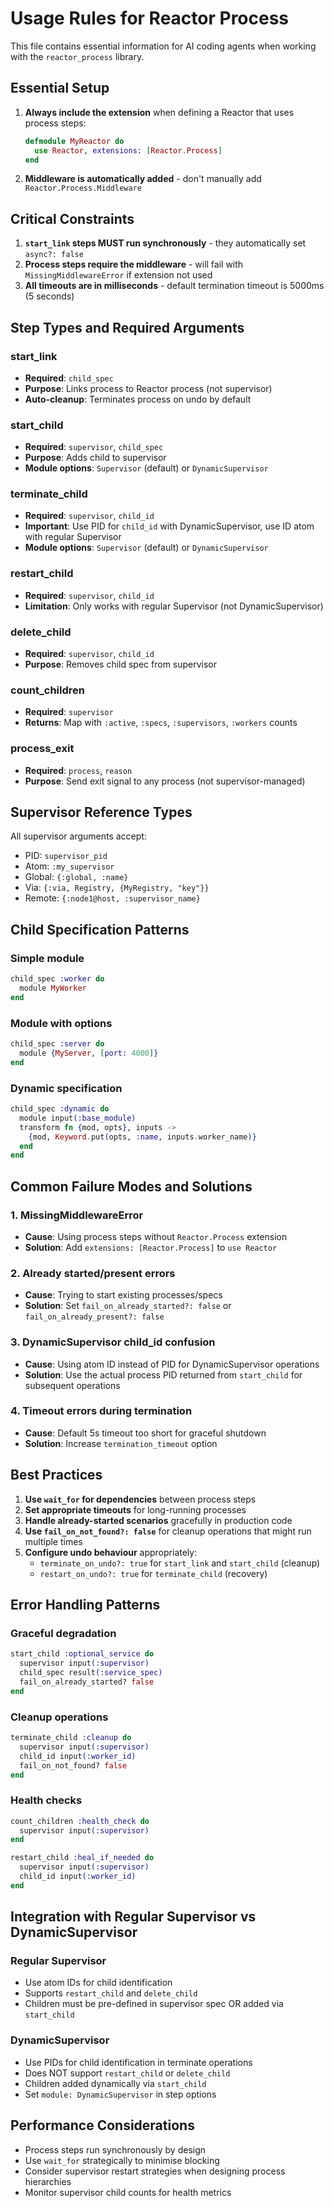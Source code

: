 <!--
SPDX-FileCopyrightText: 2025 James Harton

SPDX-License-Identifier: MIT
-->

# Usage Rules for Reactor Process

This file contains essential information for AI coding agents when working with the `reactor_process` library.

## Essential Setup

1. **Always include the extension** when defining a Reactor that uses process steps:
   ```elixir
   defmodule MyReactor do
     use Reactor, extensions: [Reactor.Process]
   end
   ```

2. **Middleware is automatically added** - don't manually add `Reactor.Process.Middleware`

## Critical Constraints

1. **`start_link` steps MUST run synchronously** - they automatically set `async?: false`
2. **Process steps require the middleware** - will fail with `MissingMiddlewareError` if extension not used
3. **All timeouts are in milliseconds** - default termination timeout is 5000ms (5 seconds)

## Step Types and Required Arguments

### start_link
- **Required**: `child_spec` 
- **Purpose**: Links process to Reactor process (not supervisor)
- **Auto-cleanup**: Terminates process on undo by default

### start_child  
- **Required**: `supervisor`, `child_spec`
- **Purpose**: Adds child to supervisor
- **Module options**: `Supervisor` (default) or `DynamicSupervisor`

### terminate_child
- **Required**: `supervisor`, `child_id`
- **Important**: Use PID for `child_id` with DynamicSupervisor, use ID atom with regular Supervisor
- **Module options**: `Supervisor` (default) or `DynamicSupervisor`

### restart_child
- **Required**: `supervisor`, `child_id`
- **Limitation**: Only works with regular Supervisor (not DynamicSupervisor)

### delete_child
- **Required**: `supervisor`, `child_id`
- **Purpose**: Removes child spec from supervisor

### count_children
- **Required**: `supervisor`
- **Returns**: Map with `:active`, `:specs`, `:supervisors`, `:workers` counts

### process_exit
- **Required**: `process`, `reason`
- **Purpose**: Send exit signal to any process (not supervisor-managed)

## Supervisor Reference Types

All supervisor arguments accept:
- PID: `supervisor_pid`
- Atom: `:my_supervisor` 
- Global: `{:global, :name}`
- Via: `{:via, Registry, {MyRegistry, "key"}}`
- Remote: `{:node1@host, :supervisor_name}`

## Child Specification Patterns

### Simple module
```elixir
child_spec :worker do
  module MyWorker
end
```

### Module with options
```elixir
child_spec :server do
  module {MyServer, [port: 4000]}
end
```

### Dynamic specification
```elixir
child_spec :dynamic do
  module input(:base_module)
  transform fn {mod, opts}, inputs ->
    {mod, Keyword.put(opts, :name, inputs.worker_name)}
  end
end
```

## Common Failure Modes and Solutions

### 1. MissingMiddlewareError
- **Cause**: Using process steps without `Reactor.Process` extension
- **Solution**: Add `extensions: [Reactor.Process]` to `use Reactor`

### 2. Already started/present errors
- **Cause**: Trying to start existing processes/specs
- **Solution**: Set `fail_on_already_started?: false` or `fail_on_already_present?: false`

### 3. DynamicSupervisor child_id confusion
- **Cause**: Using atom ID instead of PID for DynamicSupervisor operations
- **Solution**: Use the actual process PID returned from `start_child` for subsequent operations

### 4. Timeout errors during termination
- **Cause**: Default 5s timeout too short for graceful shutdown
- **Solution**: Increase `termination_timeout` option

## Best Practices

1. **Use `wait_for` for dependencies** between process steps
2. **Set appropriate timeouts** for long-running processes  
3. **Handle already-started scenarios** gracefully in production code
4. **Use `fail_on_not_found?: false`** for cleanup operations that might run multiple times
5. **Configure undo behaviour** appropriately:
   - `terminate_on_undo?: true` for `start_link` and `start_child` (cleanup)
   - `restart_on_undo?: true` for `terminate_child` (recovery)

## Error Handling Patterns

### Graceful degradation
```elixir
start_child :optional_service do
  supervisor input(:supervisor)
  child_spec result(:service_spec)
  fail_on_already_started? false
end
```

### Cleanup operations
```elixir
terminate_child :cleanup do
  supervisor input(:supervisor)
  child_id input(:worker_id)
  fail_on_not_found? false
end
```

### Health checks
```elixir
count_children :health_check do
  supervisor input(:supervisor)
end

restart_child :heal_if_needed do
  supervisor input(:supervisor)
  child_id input(:worker_id)
end
```

## Integration with Regular Supervisor vs DynamicSupervisor

### Regular Supervisor
- Use atom IDs for child identification
- Supports `restart_child` and `delete_child`
- Children must be pre-defined in supervisor spec OR added via `start_child`

### DynamicSupervisor  
- Use PIDs for child identification in terminate operations
- Does NOT support `restart_child` or `delete_child`
- Children added dynamically via `start_child`
- Set `module: DynamicSupervisor` in step options

## Performance Considerations

- Process steps run synchronously by design
- Use `wait_for` strategically to minimise blocking  
- Consider supervisor restart strategies when designing process hierarchies
- Monitor supervisor child counts for health metrics